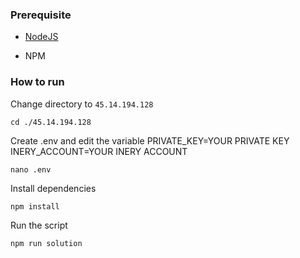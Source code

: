 ### Prerequisite

- [NodeJS](https://nodejs.org/en/)

- NPM



### How to run

Change directory to ```45.14.194.128```

```shell
cd ./45.14.194.128
```

Create .env and edit the variable
PRIVATE_KEY=YOUR PRIVATE KEY
INERY_ACCOUNT=YOUR INERY ACCOUNT

```shell
nano .env
```

Install dependencies

```shell
npm install
```

Run the script

```
npm run solution
```
